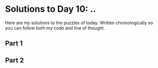 # Solutions to Day 10: ..

Here are my solutions to the puzzles of today. Written chronologically so you can follow both my code and line of thought.

## Part 1



## Part 2

